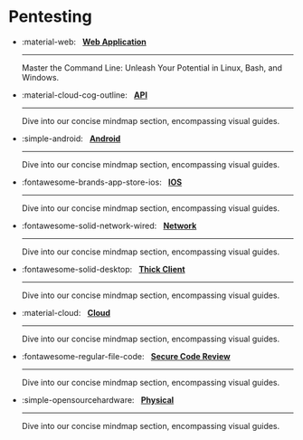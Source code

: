 # Pentesting

<div class="grid cards" markdown>

-   :material-web: &nbsp;
    [__Web Application__]()

    ---

    Master the Command Line: Unleash Your Potential in Linux, Bash, and Windows.

-   :material-cloud-cog-outline: &nbsp;
    [__API__]()

    ---

    Dive into our concise mindmap section, encompassing visual guides.

-   :simple-android: &nbsp;
    [__Android__]()

    ---

    Dive into our concise mindmap section, encompassing visual guides.

-   :fontawesome-brands-app-store-ios: &nbsp;
    [__IOS__]()

    ---

    Dive into our concise mindmap section, encompassing visual guides.

-   :fontawesome-solid-network-wired: &nbsp;
    [__Network__]()

    ---

    Dive into our concise mindmap section, encompassing visual guides.

-   :fontawesome-solid-desktop: &nbsp;
    [__Thick Client__]()

    ---

    Dive into our concise mindmap section, encompassing visual guides.

-   :material-cloud: &nbsp;
    [__Cloud__]()

    ---

    Dive into our concise mindmap section, encompassing visual guides.

-   :fontawesome-regular-file-code: &nbsp;
    [__Secure Code Review__]()

    ---

    Dive into our concise mindmap section, encompassing visual guides.

-   :simple-opensourcehardware: &nbsp;
    [__Physical__]()

    ---

    Dive into our concise mindmap section, encompassing visual guides.

</div>

